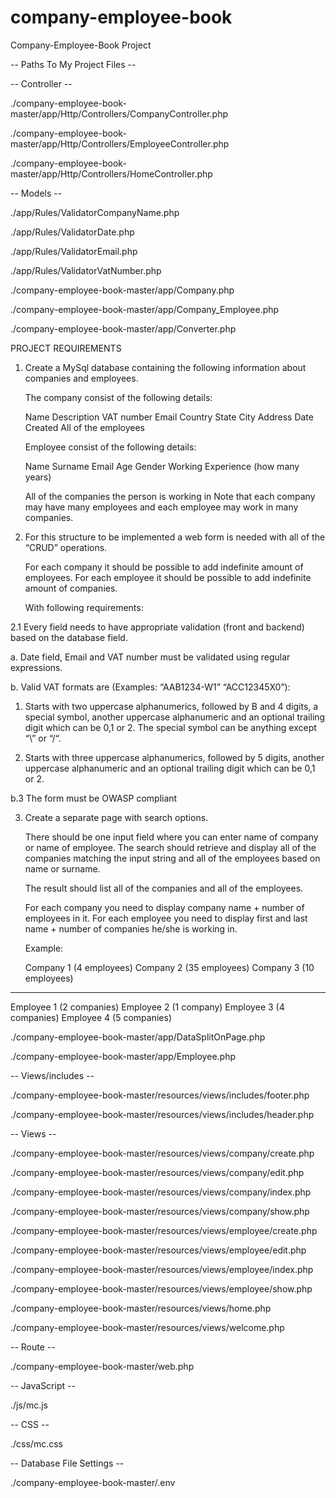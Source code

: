 # company-employee-book
Company-Employee-Book Project

-- Paths To My Project Files --

-- Controller --

./company-employee-book-master/app/Http/Controllers/CompanyController.php

./company-employee-book-master/app/Http/Controllers/EmployeeController.php

./company-employee-book-master/app/Http/Controllers/HomeController.php

-- Models --

./app/Rules/ValidatorCompanyName.php

./app/Rules/ValidatorDate.php

./app/Rules/ValidatorEmail.php

./app/Rules/ValidatorVatNumber.php

./company-employee-book-master/app/Company.php

./company-employee-book-master/app/Company_Employee.php

./company-employee-book-master/app/Converter.php

  PROJECT REQUIREMENTS
   
1. Create a MySql database containing the following information about companies and employees.

   The company consist of the following details:

   Name
   Description
   VAT number
   Email
   Country
   State
   City
   Address
   Date Created
   All of the employees

   Employee consist of the following details:
   
   Name
   Surname
   Email
   Age
   Gender
   Working Experience (how many years)

   All of the companies the person is working in
   Note that each company may have many employees and each employee may work in many companies.

2. For this structure to be implemented a web form is needed with all of the “CRUD” operations.

   For each company it should be possible to add indefinite amount of employees.
   For each employee it should be possible to add indefinite amount of companies.
   
   With following requirements:

2.1 Every field needs to have appropriate validation (front and backend) based on the database field.

a.  Date field, Email and VAT number must be validated using regular expressions.

b.  Valid VAT formats are (Examples: “AAB1234-W1”  “ACC12345X0”):

1)  Starts with two uppercase alphanumerics,
    followed by B and 4 digits, a special
    symbol, another uppercase alphanumeric
    and an optional trailing digit which can
    be 0,1 or 2. The special symbol can be anything except “\” or “/“.
	
2)  Starts with three uppercase alphanumerics,
    followed by 5 digits, another
    uppercase alphanumeric
    and an optional trailing digit which can be 0,1 or 2.
   
b.3 The form must be OWASP compliant

3. Create a separate page with search options.

   There should be one input field where you can enter name of company or name of employee.
   The search should retrieve and display all of the companies matching the input string and all of the
   employees based on name or surname.
   
   The result should list all of the companies and all of the employees.
   
   For each company you need to display company name + number of employees in it.
   For each employee you need to display first and last name + number of companies he/she is
   working in.
   
   Example:

   Company 1 (4 employees)
   Company 2 (35 employees)
   Company 3 (10 employees)
----------------------------------------------------------------------------------------------------------
   Employee 1 (2 companies)
   Employee 2 (1 company)
   Employee 3 (4 companies)
   Employee 4 (5 companies)

./company-employee-book-master/app/DataSplitOnPage.php

./company-employee-book-master/app/Employee.php

-- Views/includes --

./company-employee-book-master/resources/views/includes/footer.php

./company-employee-book-master/resources/views/includes/header.php

-- Views --

./company-employee-book-master/resources/views/company/create.php

./company-employee-book-master/resources/views/company/edit.php

./company-employee-book-master/resources/views/company/index.php

./company-employee-book-master/resources/views/company/show.php

./company-employee-book-master/resources/views/employee/create.php

./company-employee-book-master/resources/views/employee/edit.php

./company-employee-book-master/resources/views/employee/index.php

./company-employee-book-master/resources/views/employee/show.php

./company-employee-book-master/resources/views/home.php

./company-employee-book-master/resources/views/welcome.php

-- Route --

./company-employee-book-master/web.php

-- JavaScript --

./js/mc.js

-- CSS --

./css/mc.css

-- Database File Settings --

./company-employee-book-master/.env
